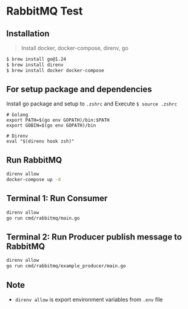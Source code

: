 # RabbitMQ Test

## Installation
> Install docker, docker-compose, direnv, go
```sh
$ brew install go@1.24
$ brew install direnv
$ brew install docker docker-compose
```

## For setup package and dependencies
Install go package and setup to `.zshrc` and Execute `$ source .zshrc`
```
# Golang
export PATH=$(go env GOPATH)/bin:$PATH
export GOBIN=$(go env GOPATH)/bin

# Direnv
eval "$(direnv hook zsh)"
```

## Run RabbitMQ
```bash
direnv allow
docker-compose up -d
```

## Terminal 1: Run Consumer
```bash
direnv allow
go run cmd/rabbitmq/main.go
```

## Terminal 2: Run Producer publish message to RabbitMQ
```bash
direnv allow
go run cmd/rabbitmq/example_producer/main.go
```

## Note
- `direnv allow` is export environment variables from `.env` file